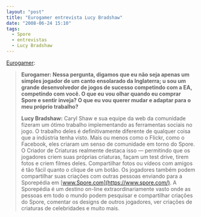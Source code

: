 ```yaml
---
layout: "post"
title: "Eurogamer entrevista Lucy Bradshaw"
date: "2008-06-24 15:10"
tags:
  - Spore
  - entrevistas
  - Lucy Bradshaw
---
```


[Eurogamer](http://www.eurogamer.net/article.php?article_id=153477&page=2):

> **Eurogamer: Nessa pergunta, digamos que eu não seja apenas um simples jogador de um canto ensolarado da Inglaterra; u sou um grande desenvolvedor de jogos de sucesso competindo com a EA, competindo com você. O que eu vou olhar quando eu comprar Spore e sentir inveja? O que eu vou querer mudar e adaptar para o meu próprio trabalho?**
>
> **Lucy Bradshaw:** Caryl Shaw e sua equipe da web da comunidade fizeram um ótimo trabalho implementando as ferramentas sociais no jogo. O trabalho deles é definitivamente diferente de qualquer coisa que a indústria tenha visto. Mais ou menos como o Flickr, como o Facebook, eles criaram um senso de comunidade em torno do Spore. O Criador de Criaturas realmente destaca isso — permitindo que os jogadores criem suas próprias criaturas, façam um test drive, tirem fotos e criem filmes deles. Compartilhar fotos ou vídeos com amigos é tão fácil quanto o clique de um botão. Os jogadores também podem compartilhar suas criações com outras pessoas enviando para a Sporepédia em [www.Spore.com](https://www.spore.com/). A Sporepédia é um destino on-line extraordinariamente vasto onde as pessoas em todo o mundo podem pesquisar e compartilhar criações do Spore, comentar os designs de outros jogadores, ver criações de criaturas de celebridades e muito mais.
